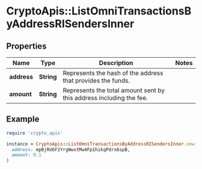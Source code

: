 # CryptoApis::ListOmniTransactionsByAddressRISendersInner

## Properties

| Name | Type | Description | Notes |
| ---- | ---- | ----------- | ----- |
| **address** | **String** | Represents the hash of the address that provides the funds. |  |
| **amount** | **String** | Represents the total amount sent by this address including the fee. |  |

## Example

```ruby
require 'crypto_apis'

instance = CryptoApis::ListOmniTransactionsByAddressRISendersInner.new(
  address: mpBjRU6F2YrgWwxtMw4Fp1hikqPdrx6spB,
  amount: 0.1
)
```

